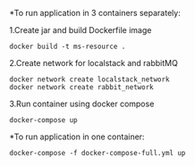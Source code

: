 
*To run application in 3 containers separately:
 
1.Create jar and build Dockerfile image
```
docker build -t ms-resource .
```
2.Create network for localstack and rabbitMQ
```
docker network create localstack_network
docker network create rabbit_network
```
3.Run container using docker compose
```
docker-compose up
```

*To run application in one container:
```
docker-compose -f docker-compose-full.yml up
```